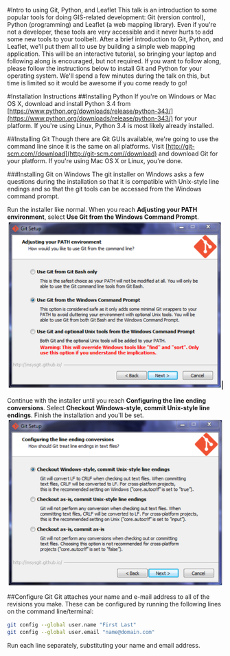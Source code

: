 #Intro to using Git, Python, and Leaflet
This talk is an introduction to some popular tools for doing GIS-related 
development: Git (version control), Python (programming) and Leaflet 
(a web mapping library). Even if you're not a developer, these tools 
are very accessible and it never hurts to add some new tools to your toolbelt. 
After a brief introduction to Git, Python, and Leaflet, we'll put them all to 
use by building a simple web mapping application. This will be an interactive 
tutorial, so bringing your laptop and following along is encouraged, but not 
required. If you want to follow along, please follow the instructions below 
to install Git and Python for your operating system. We'll spend a few minutes 
during the talk on this, but time is limited so it would be awesome if you 
come ready to go! 

#Installation Instructions
##Installing Python
If you're on Windows or Mac OS X, download and install Python 3.4 from [https://www.python.org/downloads/release/python-343/](https://www.python.org/downloads/release/python-343/) 
for your platform. If you're using Linux, Python 3.4 is most likely already 
installed.

##Installing Git
Though there are Git GUIs available, we're going to use the command line since 
it is the same on all platforms. Visit [http://git-scm.com//download](http://git-scm.com//download) 
and download Git for your platform. If you're using Mac OS X or Linux, you're done.

###Installing Git on Windows
The git installer on Windows asks a few questions during the installation so 
that it is compatible with Unix-style line endings and so that the git tools 
can be accessed from the Windows command prompt.

Run the installer like normal. When you reach __Adjusting your PATH environment__, 
select __Use Git from the Windows Command Prompt__. 
![Git Path setup](./images/git_windows_command_prompt.png)

Continue with the installer until you reach __Configuring the line ending conversions__. 
Select __Checkout Windows-style, commit Unix-style line endings__. Finish the 
installation and you'll be set. 
![Git line endins](./images/git_checkout.png)

##Configure Git
Git attaches your name and e-mail address to all of the revisions you make. These
can be configured by running the following lines on the command line/terminal:
```bash
git config --global user.name "First Last"
git config --global user.email "name@domain.com"
```
Run each line separately, substituting your name and email address.
